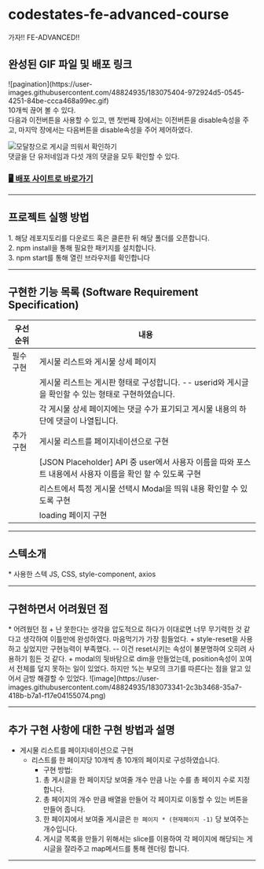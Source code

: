 # codestates-fe-advanced-course
가자!! FE-ADVANCED!!

<h2>완성된 GIF 파일 및 배포 링크</h2>
![pagination](https://user-images.githubusercontent.com/48824935/183075404-972924d5-0545-4251-84be-ccca468a99ec.gif)<br/>
10개씩 끊어 볼 수 있다.<br/>
다음과 이전버튼을 사용할 수 있고, 맨 첫번째 장에서는 이전버튼을 disable속성을 주고, 마지막 장에서는 다음버튼을 disable속성을 주어 제어하였다.<br/>

![모달창으로 게시글 띄워서 확인하기](https://cdn.discordapp.com/attachments/898547137208545290/1005078399380893696/SmartSelect_20220805-204116_Video_Player.gif)<br/>
댓글을 단 유저네임과 다섯 개의 댓글을 모두 확인할 수 있다.<br/>


<h3><a href="" target='_blank'>🖥 배포 사이트로 바로가기  </a></h3>

*** 
<h2> 프로젝트 실행 방법 </h2>
1. 해당 레포지토리를 다운로드 혹은 클론한 뒤 해당 폴더를 오픈합니다. <br/>
2. npm install을 통해 필요한 패키지를 설치합니다.<br/>
3. npm start를 통해 열린 브라우저를 확인합니다<br/>

***
<h2> 구현한 기능 목록 (Software Requirement Specification)</h2>

우선순위|내용|
|---|---|
|필수 구현|게시물 리스트와 게시물 상세 페이지|
||게시물 리스트는 게시판 형태로 구성합니다. -- userid와 게시글을 확인할 수 있는 형태로 구현하였습니다.|
||각 게시물 상세 페이지에는 댓글 수가 표기되고 게시물 내용의 하단에 댓글이 나열됩니다.|
|추가 구현 | 게시물 리스트를 페이지네이션으로 구현|
||[JSON Placeholder] API 중 user에서 사용자 이름을 따와 포스트 내용에서 사용자 이름을 확인 할 수 있도록 구현 |
||리스트에서 특정 게시물 선택시 Modal을 띄워 내용 확인할 수 있도록 구현|
||loading 페이지 구현  |

*** 

<h2>스텍소개</h2>
* 사용한 스텍
JS, CSS, style-component, axios

*** 

<h2>구현하면서 어려웠던 점</h2>
* 어려웠던 점 
  + 난 못한다는 생각을 압도적으로 하다가 이대로면 너무 무기력한 것 같다고 생각하여 이틀만에 완성하였다. 마음먹기가 가장 힘들었다.
  + style-reset을 사용하고 싶었지만 구현능력이 부족했다. -- 이건 reset시키는 속성이 불분명하여 오히려 사용하기 힘든 것 같다.
  + modal의 뒷바탕으로 dim을 만들었는데, position속성이 꼬여서 전체를 덮지 못하는 일이 있었다.
    하지만 %는 부모의 크기를 따른다는 점을 알고 있어서 금방 해결할 수 있었다.
![image](https://user-images.githubusercontent.com/48824935/183073341-2c3b3468-35a7-418b-b7a1-f17e04155074.png)

*** 
<h2>추가 구현 사항에 대한 구현 방법과 설명</h2>

* 게시물 리스트를 페이지네이션으로 구현
   + 리스트를 한 페이지당 10개씩 총 10개의 페이지로 구성하였습니다. 
     - 구현 방법:
     1. 총 게시글을 한 페이지당 보여줄 개수 만큼 나눈 수를 총 페이지 수로 지정합니다. 
     2. 총 페이지의 개수 만큼 배열을 만들어 각 페이지로 이동할 수 있는 버튼을 만들어 줍니다.
     3. 한 페이지에서 보여줄 게시글은 `한 페이지 * (현재페이지 -1)` 당 보여주는 개수입니다. 
     4. 게시글 목록을 만들기 위해서는 slice를 이용하여 각 페이지에 해당되는 게시글을 잘라주고 map메서드를 통해 렌더링 합니다. 
  
***
